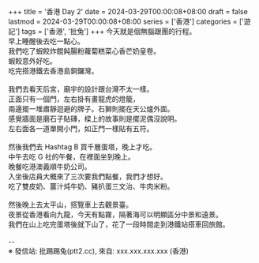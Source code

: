 +++
title = '香港 Day 2'
date = 2024-03-29T00:00:08+08:00
draft = false
lastmod = 2024-03-29T00:00:08+08:00
series = ['香港']
categories = ['遊記']
tags = ['香港', '批兔']
+++
今天就是個無腦跟團的行程。<br>
早上睡醒後去吃一點心。<br>
我們吃了蝦餃炸餛飩腸粉蘿蔔糕菜心香芒奶皇卷。<br>
蝦餃意外好吃。<br>
吃完搭港鐵去香港島銅鑼灣。<br>
<br>
我們去看天后宮，廟宇的設計跟台灣不太一樣。<br>
正面只有一個門，左右掛有畫龍虎的燈籠，<br>
兩邊擺一堆肅靜迴避的牌子。石獅則擺在天公爐外面。<br>
感覺牆面是磨石子貼磚，樑上的故事則是擺泥偶沒說明。<br>
左右面各一道單開小門，如正門一樣貼有五符。<br>
<br>
然後我們去 Hashtag B 買千層蛋塔，晚上才吃。<br>
中午去吃 G 社的午餐，在裡面坐到晚上。<br>
晚餐吃港澳義順牛奶公司。<br>
入坐後店員大概來了三次要我們點餐，我們才想好。<br>
吃了雙皮奶、薑汁炖牛奶、豬扒蛋三文治、牛肉米粉。<br>
<br>
然後晚上去太平山，搭覽車上去觀景臺。<br>
夜景從香港看向九龍，今天有點霧，隔著海可以明顯區分中景和遠景。<br>
我們在山上吃完蛋塔後就下山了，花了一段時間走到港鐵站搭車回旅館。<br>
<br>
--<br>
※ 發信站: 批踢踢兔(ptt2.cc), 來自: xxx.xxx.xxx.xxx (香港)<br>
